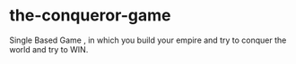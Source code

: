 # the-conqueror-game
Single Based Game , in which you build your empire and try to conquer the world and try to WIN.
